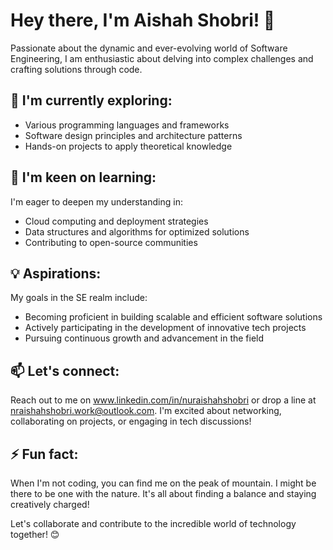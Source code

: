 # Hey there, I'm Aishah Shobri! 👋

Passionate about the dynamic and ever-evolving world of Software Engineering, I am enthusiastic about delving into complex challenges and crafting solutions through code.

## 🔭 I'm currently exploring:

- Various programming languages and frameworks
- Software design principles and architecture patterns
- Hands-on projects to apply theoretical knowledge

## 🌱 I'm keen on learning:

I'm eager to deepen my understanding in:

- Cloud computing and deployment strategies
- Data structures and algorithms for optimized solutions
- Contributing to open-source communities

## 💡 Aspirations:

My goals in the SE realm include:

- Becoming proficient in building scalable and efficient software solutions
- Actively participating in the development of innovative tech projects
- Pursuing continuous growth and advancement in the field

## 📫 Let's connect:

Reach out to me on www.linkedin.com/in/nuraishahshobri or drop a line at nraishahshobri.work@outlook.com. I'm excited about networking, collaborating on projects, or engaging in tech discussions!

## ⚡ Fun fact:

When I'm not coding, you can find me on the peak of mountain. I might be there to be one with the nature. It's all about finding a balance and staying creatively charged!

Let's collaborate and contribute to the incredible world of technology together! 😊
